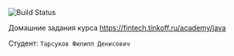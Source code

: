 ![Build Status](https://github.com/macadamiaboy/JavaEdu/actions/workflows/build.yml/badge.svg)

Домашние задания курса https://fintech.tinkoff.ru/academy/java

Студент: `Тарсуков Филипп Денисович`
